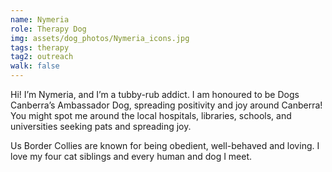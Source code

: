 ```yaml
---
name: Nymeria
role: Therapy Dog
img: assets/dog_photos/Nymeria_icons.jpg
tags: therapy
tag2: outreach
walk: false
---
```

Hi! I’m Nymeria, and I’m a tubby-rub addict. I am honoured to be Dogs Canberra’s Ambassador Dog, spreading positivity and joy around Canberra! You might spot me around the local hospitals, libraries, schools, and universities seeking pats and spreading joy. 

Us Border Collies are known for being obedient, well-behaved and loving. I love my four cat siblings and every human and dog I meet.
